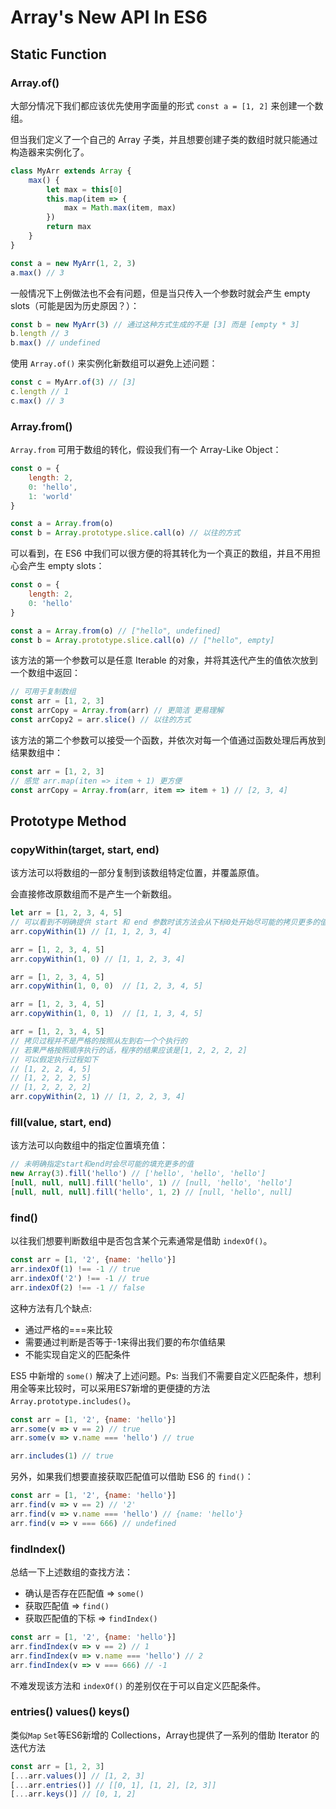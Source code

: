 # Array's New API In ES6
## Static Function

### Array.of()
大部分情况下我们都应该优先使用字面量的形式 `const a = [1, 2]` 来创建一个数组。  

但当我们定义了一个自己的 Array 子类，并且想要创建子类的数组时就只能通过构造器来实例化了。
```js
class MyArr extends Array {
	max() {
		let max = this[0]
		this.map(item => {
			max = Math.max(item, max)
		})
		return max
	}
}

const a = new MyArr(1, 2, 3)
a.max() // 3
```
一般情况下上例做法也不会有问题，但是当只传入一个参数时就会产生 empty slots（可能是因为历史原因？）：
```js
const b = new MyArr(3) // 通过这种方式生成的不是 [3] 而是 [empty * 3]
b.length // 3
b.max() // undefined
```
使用 `Array.of()` 来实例化新数组可以避免上述问题：
```js
const c = MyArr.of(3) // [3]
c.length // 1
c.max() // 3
```

### Array.from()
`Array.from` 可用于数组的转化，假设我们有一个 Array-Like Object：
```js
const o = {
	length: 2,
	0: 'hello',
	1: 'world'
}

const a = Array.from(o)
const b = Array.prototype.slice.call(o) // 以往的方式
```
可以看到，在 ES6 中我们可以很方便的将其转化为一个真正的数组，并且不用担心会产生 empty slots：
```js
const o = {
	length: 2,
	0: 'hello'
}

const a = Array.from(o) // ["hello", undefined]
const b = Array.prototype.slice.call(o) // ["hello", empty]
```
该方法的第一个参数可以是任意 Iterable 的对象，并将其迭代产生的值依次放到一个数组中返回：
```js
// 可用于复制数组
const arr = [1, 2, 3]
const arrCopy = Array.from(arr) // 更简洁 更易理解
const arrCopy2 = arr.slice() // 以往的方式
```
该方法的第二个参数可以接受一个函数，并依次对每一个值通过函数处理后再放到结果数组中：
```js
const arr = [1, 2, 3]
// 感觉 arr.map(iten => item + 1) 更方便
const arrCopy = Array.from(arr, item => item + 1) // [2, 3, 4]
```

## Prototype Method

### copyWithin(target, start, end)
该方法可以将数组的一部分复制到该数组特定位置，并覆盖原值。  

会直接修改原数组而不是产生一个新数组。
```js
let arr = [1, 2, 3, 4, 5]
// 可以看到不明确提供 start 和 end 参数时该方法会从下标0处开始尽可能的拷贝更多的值
arr.copyWithin(1) // [1, 1, 2, 3, 4]

arr = [1, 2, 3, 4, 5]
arr.copyWithin(1, 0) // [1, 1, 2, 3, 4]

arr = [1, 2, 3, 4, 5]
arr.copyWithin(1, 0, 0)  // [1, 2, 3, 4, 5]

arr = [1, 2, 3, 4, 5]
arr.copyWithin(1, 0, 1)  // [1, 1, 3, 4, 5]

arr = [1, 2, 3, 4, 5]
// 拷贝过程并不是严格的按照从左到右一个个执行的
// 若果严格按照顺序执行的话，程序的结果应该是[1, 2, 2, 2, 2]
// 可以假定执行过程如下
// [1, 2, 2, 4, 5]
// [1, 2, 2, 2, 5]
// [1, 2, 2, 2, 2]
arr.copyWithin(2, 1) // [1, 2, 2, 3, 4]
```
### fill(value, start, end)
该方法可以向数组中的指定位置填充值：
```js
// 未明确指定start和end时会尽可能的填充更多的值
new Array(3).fill('hello') // ['hello', 'hello', 'hello']
[null, null, null].fill('hello', 1) // [null, 'hello', 'hello']
[null, null, null].fill('hello', 1, 2) // [null, 'hello', null]
```

### find()
以往我们想要判断数组中是否包含某个元素通常是借助 `indexOf()`。
```js
const arr = [1, '2', {name: 'hello'}]
arr.indexOf(1) !== -1 // true
arr.indexOf('2') !== -1 // true
arr.indexOf(2) !== -1 // false
```
这种方法有几个缺点:
* 通过严格的===来比较
* 需要通过判断是否等于-1来得出我们要的布尔值结果
* 不能实现自定义的匹配条件

ES5 中新增的 `some()` 解决了上述问题。Ps: 当我们不需要自定义匹配条件，想利用全等来比较时，可以采用ES7新增的更便捷的方法 `Array.prototype.includes()`。
```js
const arr = [1, '2', {name: 'hello'}]
arr.some(v => v == 2) // true
arr.some(v => v.name === 'hello') // true

arr.includes(1) // true
```
另外，如果我们想要直接获取匹配值可以借助 ES6 的 `find()`：
```js
const arr = [1, '2', {name: 'hello'}]
arr.find(v => v == 2) // '2'
arr.find(v => v.name === 'hello') // {name: 'hello'}
arr.find(v => v === 666) // undefined
```

### findIndex()
总结一下上述数组的查找方法：
* 确认是否存在匹配值 => `some()`  
* 获取匹配值 => `find()`  
* 获取匹配值的下标 => `findIndex()`  


```js
const arr = [1, '2', {name: 'hello'}]
arr.findIndex(v => v == 2) // 1
arr.findIndex(v => v.name === 'hello') // 2
arr.findIndex(v => v === 666) // -1
```
不难发现该方法和 `indexOf()` 的差别仅在于可以自定义匹配条件。

### entries() values() keys()
类似`Map` `Set`等ES6新增的 Collections，Array也提供了一系列的借助 Iterator 的迭代方法
```js
const arr = [1, 2, 3]
[...arr.values()] // [1, 2, 3]
[...arr.entries()] // [[0, 1], [1, 2], [2, 3]]
[...arr.keys()] // [0, 1, 2]
```
